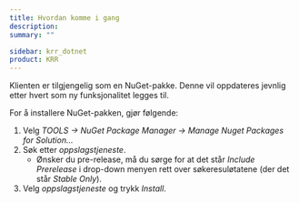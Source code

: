 ```yaml
---
title: Hvordan komme i gang
description: 
summary: ""

sidebar: krr_dotnet
product: KRR
---
```


Klienten er tilgjengelig som en NuGet-pakke. Denne vil oppdateres jevnlig etter hvert som ny funksjonalitet legges til.

For å installere NuGet-pakken, gjør følgende:

1. Velg _TOOLS -> NuGet Package Manager -> Manage Nuget Packages for Solution..._
2. Søk etter _oppslagstjeneste_.
	* Ønsker du pre-release, må du sørge for at det står _Include Prerelease_ i drop-down menyen rett over søkeresuløtatene (der det står _Stable Only_).
3. Velg _oppslagstjeneste_ og trykk _Install_.
